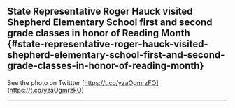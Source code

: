 ## State Representative Roger Hauck visited Shepherd Elementary School first and second grade classes in honor of Reading Month {#state-representative-roger-hauck-visited-shepherd-elementary-school-first-and-second-grade-classes-in-honor-of-reading-month}

See the photo on Twittter [https://t.co/yzaOgmrzFO](https://t.co/yzaOgmrzFO)

***
